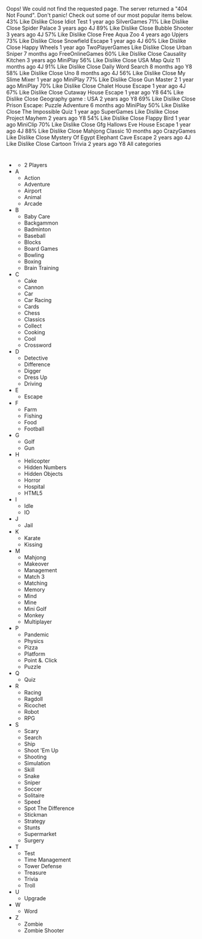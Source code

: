 Oops! We could not find the requested page. The server returned a "404 Not Found". Don't panic! Check out some of our most popular items below. 43% Like Dislike Close Idiot Test 1 year ago SilverGames 71% Like Dislike Close Spider Palace 3 years ago 4J 89% Like Dislike Close Bubble Shooter 3 years ago 4J 57% Like Dislike Close Free Aqua Zoo 4 years ago Upjers 73% Like Dislike Close Snowfield Escape 1 year ago 4J 60% Like Dislike Close Happy Wheels 1 year ago TwoPlayerGames Like Dislike Close Urban Sniper 7 months ago FreeOnlineGames 60% Like Dislike Close Causality Kitchen 3 years ago MiniPlay 56% Like Dislike Close USA Map Quiz 11 months ago 4J 91% Like Dislike Close Daily Word Search 8 months ago Y8 58% Like Dislike Close Uno 8 months ago 4J 56% Like Dislike Close My Slime Mixer 1 year ago MiniPlay 77% Like Dislike Close Gun Master 2 1 year ago MiniPlay 70% Like Dislike Close Chalet House Escape 1 year ago 4J 67% Like Dislike Close Cutaway House Escape 1 year ago Y8 64% Like Dislike Close Geography game : USA 2 years ago Y8 69% Like Dislike Close Prison Escape: Puzzle Adventure 6 months ago MiniPlay 50% Like Dislike Close The Impossible Quiz 1 year ago SuperGames Like Dislike Close Project Mayhem 2 years ago Y8 54% Like Dislike Close Flappy Bird 1 year ago MiniClip 70% Like Dislike Close Gfg Hallows Eve House Escape 1 year ago 4J 88% Like Dislike Close Mahjong Classic 10 months ago CrazyGames Like Dislike Close Mystery Of Egypt Elephant Cave Escape 2 years ago 4J Like Dislike Close Cartoon Trivia 2 years ago Y8 All categories

*   #
    *   2 Players
*   A
    *   Action
    *   Adventure
    *   Airport
    *   Animal
    *   Arcade
*   B
    *   Baby Care
    *   Backgammon
    *   Badminton
    *   Baseball
    *   Blocks
    *   Board Games
    *   Bowling
    *   Boxing
    *   Brain Training
*   C
    *   Cake
    *   Cannon
    *   Car
    *   Car Racing
    *   Cards
    *   Chess
    *   Classics
    *   Collect
    *   Cooking
    *   Cool
    *   Crossword
*   D
    *   Detective
    *   Difference
    *   Digger
    *   Dress Up
    *   Driving
*   E
    *   Escape
*   F
    *   Farm
    *   Fishing
    *   Food
    *   Football
*   G
    *   Golf
    *   Gun
*   H
    *   Helicopter
    *   Hidden Numbers
    *   Hidden Objects
    *   Horror
    *   Hospital
    *   HTML5
*   I
    *   Idle
    *   IO
*   J
    *   Jail
*   K
    *   Karate
    *   Kissing
*   M
    *   Mahjong
    *   Makeover
    *   Management
    *   Match 3
    *   Matching
    *   Memory
    *   Mind
    *   Mine
    *   Mini Golf
    *   Monkey
    *   Multiplayer
*   P
    *   Pandemic
    *   Physics
    *   Pizza
    *   Platform
    *   Point &. Click
    *   Puzzle
*   Q
    *   Quiz
*   R
    *   Racing
    *   Ragdoll
    *   Ricochet
    *   Robot
    *   RPG
*   S
    *   Scary
    *   Search
    *   Ship
    *   Shoot 'Em Up
    *   Shooting
    *   Simulation
    *   Skill
    *   Snake
    *   Sniper
    *   Soccer
    *   Solitaire
    *   Speed
    *   Spot The Difference
    *   Stickman
    *   Strategy
    *   Stunts
    *   Supermarket
    *   Surgery
*   T
    *   Test
    *   Time Management
    *   Tower Defense
    *   Treasure
    *   Trivia
    *   Troll
*   U
    *   Upgrade
*   W
    *   Word
*   Z
    *   Zombie
    *   Zombie Shooter
